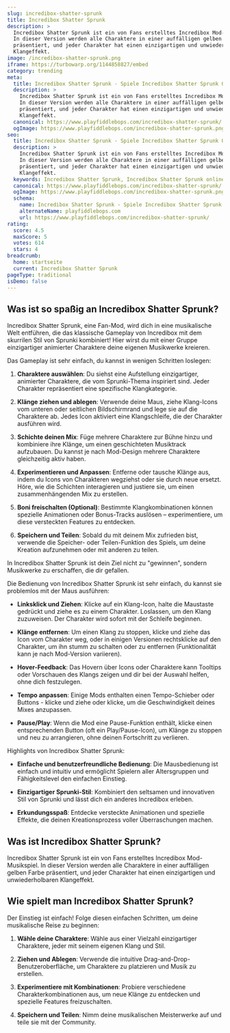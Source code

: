 ```yaml
---
slug: incredibox-shatter-sprunk
title: Incredibox Shatter Sprunk
description: >
  Incredibox Shatter Sprunk ist ein von Fans erstelltes Incredibox Mod-Musikspiel.
  In dieser Version werden alle Charaktere in einer auffälligen gelben Farbe
  präsentiert, und jeder Charakter hat einen einzigartigen und unwiederholbaren
  Klangeffekt.
image: /incredibox-shatter-sprunk.png
iframe: https://turbowarp.org/1144858827/embed
category: trending
meta:
  title: Incredibox Shatter Sprunk - Spiele Incredibox Shatter Sprunk Online
  description: >
    Incredibox Shatter Sprunk ist ein von Fans erstelltes Incredibox Mod-Musikspiel.
    In dieser Version werden alle Charaktere in einer auffälligen gelben Farbe
    präsentiert, und jeder Charakter hat einen einzigartigen und unwiederholbaren
    Klangeffekt.
  canonical: https://www.playfiddlebops.com/incredibox-shatter-sprunk/
  ogImage: https://www.playfiddlebops.com/incredibox-shatter-sprunk.png
seo:
  title: Incredibox Shatter Sprunk - Spiele Incredibox Shatter Sprunk Online
  description: >
    Incredibox Shatter Sprunk ist ein von Fans erstelltes Incredibox Mod-Musikspiel.
    In dieser Version werden alle Charaktere in einer auffälligen gelben Farbe
    präsentiert, und jeder Charakter hat einen einzigartigen und unwiederholbaren
    Klangeffekt.
  keywords: Incredibox Shatter Sprunk, Incredibox Shatter Sprunk online
  canonical: https://www.playfiddlebops.com/incredibox-shatter-sprunk/
  ogImage: https://www.playfiddlebops.com/incredibox-shatter-sprunk.png
  schema:
    name: Incredibox Shatter Sprunk - Spiele Incredibox Shatter Sprunk Online
    alternateName: playfiddlebops.com
    url: https://www.playfiddlebops.com/incredibox-shatter-sprunk/
rating:
  score: 4.5
  maxScore: 5
  votes: 614
  stars: 4
breadcrumb:
  home: startseite
  current: Incredibox Shatter Sprunk
pageType: traditional
isDemo: false
---
```


## Was ist so spaßig an Incredibox Shatter Sprunk?

Incredibox Shatter Sprunk, eine Fan-Mod, wird dich in eine musikalische Welt entführen, die das klassische Gameplay von Incredibox mit dem skurrilen Stil von Sprunki kombiniert! Hier wirst du mit einer Gruppe einzigartiger animierter Charaktere deine eigenen Musikwerke kreieren.

Das Gameplay ist sehr einfach, du kannst in wenigen Schritten loslegen:

1. **Charaktere auswählen**: Du siehst eine Aufstellung einzigartiger, animierter Charaktere, die vom Sprunki-Thema inspiriert sind. Jeder Charakter repräsentiert eine spezifische Klangkategorie.

1. **Klänge ziehen und ablegen**: Verwende deine Maus, ziehe Klang-Icons vom unteren oder seitlichen Bildschirmrand und lege sie auf die Charaktere ab. Jedes Icon aktiviert eine Klangschleife, die der Charakter ausführen wird.

1. **Schichte deinen Mix**: Füge mehrere Charaktere zur Bühne hinzu und kombiniere ihre Klänge, um einen geschichteten Musiktrack aufzubauen. Du kannst je nach Mod-Design mehrere Charaktere gleichzeitig aktiv haben.

1. **Experimentieren und Anpassen**: Entferne oder tausche Klänge aus, indem du Icons von Charakteren wegziehst oder sie durch neue ersetzt. Höre, wie die Schichten interagieren und justiere sie, um einen zusammenhängenden Mix zu erstellen.

1. **Boni freischalten (Optional)**: Bestimmte Klangkombinationen können spezielle Animationen oder Bonus-Tracks auslösen – experimentiere, um diese versteckten Features zu entdecken.

1. **Speichern und Teilen**: Sobald du mit deinem Mix zufrieden bist, verwende die Speicher- oder Teilen-Funktion des Spiels, um deine Kreation aufzunehmen oder mit anderen zu teilen.

In Incredibox Shatter Sprunk ist dein Ziel nicht zu "gewinnen", sondern Musikwerke zu erschaffen, die dir gefallen.

Die Bedienung von Incredibox Shatter Sprunk ist sehr einfach, du kannst sie problemlos mit der Maus ausführen:

- **Linksklick und Ziehen**: Klicke auf ein Klang-Icon, halte die Maustaste gedrückt und ziehe es zu einem Charakter. Loslassen, um den Klang zuzuweisen. Der Charakter wird sofort mit der Schleife beginnen.

- **Klänge entfernen**: Um einen Klang zu stoppen, klicke und ziehe das Icon vom Charakter weg, oder in einigen Versionen rechtsklicke auf den Charakter, um ihn stumm zu schalten oder zu entfernen (Funktionalität kann je nach Mod-Version variieren).

- **Hover-Feedback**: Das Hovern über Icons oder Charaktere kann Tooltips oder Vorschauen des Klangs zeigen und dir bei der Auswahl helfen, ohne dich festzulegen.

- **Tempo anpassen**: Einige Mods enthalten einen Tempo-Schieber oder Buttons - klicke und ziehe oder klicke, um die Geschwindigkeit deines Mixes anzupassen.

- **Pause/Play**: Wenn die Mod eine Pause-Funktion enthält, klicke einen entsprechenden Button (oft ein Play/Pause-Icon), um Klänge zu stoppen und neu zu arrangieren, ohne deinen Fortschritt zu verlieren.

Highlights von Incredibox Shatter Sprunk:

- **Einfache und benutzerfreundliche Bedienung**: Die Mausbedienung ist einfach und intuitiv und ermöglicht Spielern aller Altersgruppen und Fähigkeitslevel den einfachen Einstieg.

- **Einzigartiger Sprunki-Stil**: Kombiniert den seltsamen und innovativen Stil von Sprunki und lässt dich ein anderes Incredibox erleben.

- **Erkundungsspaß**: Entdecke versteckte Animationen und spezielle Effekte, die deinen Kreationsprozess voller Überraschungen machen.

## Was ist Incredibox Shatter Sprunk?

Incredibox Shatter Sprunk ist ein von Fans erstelltes Incredibox Mod-Musikspiel. In dieser Version werden alle Charaktere in einer auffälligen gelben Farbe präsentiert, und jeder Charakter hat einen einzigartigen und unwiederholbaren Klangeffekt.

## Wie spielt man Incredibox Shatter Sprunk?

Der Einstieg ist einfach! Folge diesen einfachen Schritten, um deine musikalische Reise zu beginnen:

1. **Wähle deine Charaktere**: Wähle aus einer Vielzahl einzigartiger Charaktere, jeder mit seinem eigenen Klang und Stil.

1. **Ziehen und Ablegen**: Verwende die intuitive Drag-and-Drop-Benutzeroberfläche, um Charaktere zu platzieren und Musik zu erstellen.

1. **Experimentiere mit Kombinationen**: Probiere verschiedene Charakterkombinationen aus, um neue Klänge zu entdecken und spezielle Features freizuschalten.

1. **Speichern und Teilen**: Nimm deine musikalischen Meisterwerke auf und teile sie mit der Community.